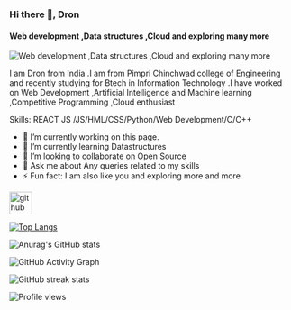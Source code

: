 ### Hi there 👋, Dron
#### Web development ,Data structures ,Cloud and exploring many more
![Web development ,Data structures ,Cloud and exploring many more](https://media-exp1.licdn.com/dms/image/C4E16AQG9WRmkrdU5vw/profile-displaybackgroundimage-shrink_350_1400/0/1621866038342?e=1638403200&v=beta&t=LnEXGAD97Sx7pfFcg023tRLzViztft7L2WXs8ECf6Cw)

I am Dron from India .I am from Pimpri Chinchwad college of Engineering and recently studying for Btech in Information Technology .I have worked on Web Development ,Artificial Intelligence 
and Machine learning ,Competitive Programming ,Cloud enthusiast

Skills: REACT JS /JS/HML/CSS/Python/Web Development/C/C++

- 🔭 I’m currently working on this page. 
- 🌱 I’m currently learning Datastructures 
- 👯 I’m looking to collaborate on Open Source 
- 💬 Ask me about Any queries related to my skills 
- ⚡ Fun fact: I am also like you and exploring more and more 


[<img src='https://cdn.jsdelivr.net/npm/simple-icons@3.0.1/icons/github.svg' alt='github' height='40'>](https://github.com/Drontitan)  

[![Top Langs](https://github-readme-stats.vercel.app/api/top-langs/?username=Drontitan)](https://github.com/anuraghazra/github-readme-stats)

![Anurag's GitHub stats](https://github-readme-stats.vercel.app/api?username=Drontitan&show_icons=true&theme=algolia)

![GitHub Activity Graph](https://activity-graph.herokuapp.com/graph?username=Drontitan)  

![GitHub streak stats](https://github-readme-streak-stats.herokuapp.com/?user=Drontitan)  

![Profile views](https://gpvc.arturio.dev/Drontitan)  



